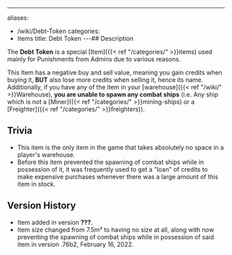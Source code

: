 ---
aliases:
- /wiki/Debt-Token
categories:
- Items
title: Debt Token
---## Description

The **Debt Token** is a special [Item]({{< ref "/categories/" >}}items) used mainly for Punishments from Admins due to various reasons.

This Item has a negative buy and sell value, meaning you gain credits when buying it, **BUT** also lose more credits when selling it, hence its name. Additionally, if you have any of the item in your [warehouse]({{< ref "/wiki/" >}}Warehouse), **you are unable to spawn any combat ships** (i.e. Any ship which is not a [Miner]({{< ref "/categories/" >}}mining-ships) or a [Freighter]({{< ref "/categories/" >}}freighters)).

## Trivia

- This item is the only item in the game that takes absolutely no space in a player's warehouse.
- Before this item prevented the spawning of combat ships while in possession of it, it was frequently used to get a "loan" of credits to make expensive purchases whenever there was a large amount of this item in stock.

## Version History 

- Item added in version **???**.
- Item size changed from 7.5m³ to having no size at all, along with now preventing the spawning of combat ships while in possession of said item in version .76b2, February 16, 2022.